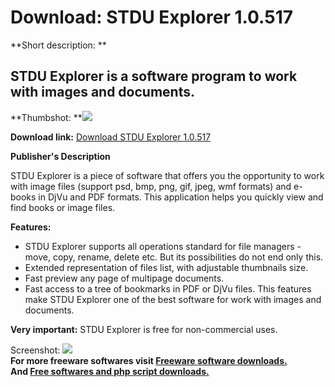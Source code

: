 # Download: STDU Explorer 1.0.517

**Short description: **

## STDU Explorer is a software program to work with images and documents.

  
**Thumbshot: **![](http://www.freewarefiles.com/screenshot/stduexplorer_md.jpg)   
  
**Download link:** [Download STDU Explorer 1.0.517](http://freesoftwares.boysofts.com/STDU-Explorer_program_48707.html)  
  

**Publisher's Description**  
  

STDU Explorer is a piece of software that offers you the opportunity to work
with image files (support psd, bmp, png, gif, jpeg, wmf formats) and e-books
in DjVu and PDF formats. This application helps you quickly view and find
books or image files.

**Features:**

  * STDU Explorer supports all operations standard for file managers - move, copy, rename, delete etc. But its possibilities do not end only this. 
  * Extended representation of files list, with adjustable thumbnails size. 
  * Fast preview any page of multipage documents. 
  * Fast access to a tree of bookmarks in PDF or DjVu files. 
This features make STDU Explorer one of the best software for work with images
and documents.

**Very important:** STDU Explorer is free for non-commercial uses. 

  
  
Screenshot: ![](http://www.freewarefiles.com/screenshot/stduexplorer.jpg)  
**For more freeware softwares visit [Freeware software downloads.](http://freesoftwares.boysofts.com/)**   
**And [Free softwares and php script downloads.](http://www.boysofts.com/)**


